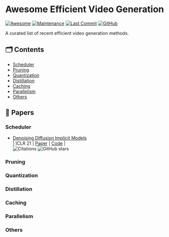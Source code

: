 # Awesome Efficient Video Generation

<p>

[![Awesome](https://cdn.rawgit.com/sindresorhus/awesome/d7305f38d29fed78fa85652e3a63e154dd8e8829/media/badge.svg)](https://github.com/sindresorhus/awesome)
[![Maintenance](https://img.shields.io/badge/maintained%3F-yes-green.svg)](https://github.com/Naereen/StrapDown.js/graphs/commit-activity)
[![Last Commit](https://img.shields.io/github/last-commit/xuyang-liu16/Awesome-Diffusion-Acceleration.svg?style=flat&color=orange)](https://github.com/xuyang-liu16/Awesome-Diffusion-Acceleration)
[![GitHub](https://img.shields.io/github/stars/NUS-HPC-AI-Lab/Awesome-Efficient-Video-Generation.svg?style=social)](https://github.com/NUS-HPC-AI-Lab/Awesome-Efficient-Video-Generation.git)  

</p>

A curated list of recent efficient video generation methods.

## 🗂️ Contents
- [Scheduler](#scheduler)
- [Pruning](#pruning) 
- [Quantization](#quantization)
- [Distillation](#distillation)
- [Caching](#caching)
- [Parallelism](#parallelism)
- [Others](#others)

## 📄 Papers

### Scheduler

* [Denoising Diffusion Implicit Models](https://arxiv.org/pdf/2010.02502) \
| ICLR 21 | [Paper](https://arxiv.org/pdf/2010.02502) | [Code](https://github.com/ermongroup/ddim) | \
![Citations](https://img.shields.io/badge/dynamic/json?logo=semantic-scholar&label=Citations&color=blue&query=$.citationCount&url=https://api.semanticscholar.org/graph/v1/paper/014576b866078524286802b1d0e18628520aa886?fields=citationCount) ![GitHub stars](https://img.shields.io/github/stars/ermongroup/ddim?style=social)

### Pruning


### Quantization


### Distillation


### Caching


### Parallelism


### Others
